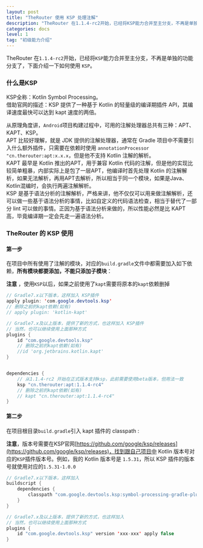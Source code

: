 ```yaml
---
layout: post  
title: "TheRouter 使用 KSP 处理注解"  
description: "TheRouter 在1.1.4-rc2开始，已经将KSP能力合并至主分支，不再是单独的功能分支了，下面介绍一下如何使用 KSP。   "  
categories: docs
level: 1
tag: "初级能力介绍"
---
```


TheRouter 在`1.1.4-rc2`开始，已经将`KSP`能力合并至主分支，不再是单独的功能分支了，下面介绍一下如何使用 `KSP`。  

### 什么是KSP

KSP全称：Kotlin Symbol Processing。  
借助官网的描述：KSP 提供了一种基于 Kotlin 的轻量级的编译期插件 API，其编译速度最快可以达到 kapt 速度的两倍。    

从原理角度讲，`Android`项目构建过程中，可用的注解处理器总共有三种：APT、KAPT、KSP。  
APT 比较好理解，就是 JDK 提供的注解处理器，通常在 Gradle 项目中不需要引入什么额外插件，只需要在依赖时使用 `annotationProcessor "cn.therouter:apt:x.x.x`，但是他不支持 Kotlin 注解的解析。  
KAPT 最早是 Kotlin 推出的APT，用于兼容 Kotlin 代码的注解，但是他的实现比较简单粗暴，内部实际上是包了一层APT，他编译时首先处理 Kotlin 的注解解析，如果无法解析，再用APT去解析，所以相当于同一个模块，如果是Java、Kotlin混编时，会执行两遍注解解析。  
KSP 是基于语法分析的注解解析，严格来讲，他不仅仅可以用来做注解解析，还可以做一些基于语法分析的事情，比如自定义的代码语法检查，相当于替代了一部分 lint 可以做的事情。正因为基于语法分析来做的，所以性能必然是比 KAPT 高，毕竟编译期一定会先走一遍语法分析。   

### TheRouter 的 KSP 使用

#### 第一步

在项目中所有使用了注解的模块，对应的`build.gradle`文件中都需要加入如下依赖，**所有模块都要添加，不能只添加子模块**：  

**注意** ，使用`KSP`以后，如果之前使用了`kapt`需要将原本的`kapt`依赖删掉

```java
// Gradle7.x以下版本，这样加入 KSP插件
apply plugin: 'com.google.devtools.ksp'
// 删除之前的kapt依赖(如有)
// apply plugin: 'kotlin-kapt' 

// Gradle7.x及以上版本，提供了新的方式，也这样加入 KSP插件
// 当然，也可以继续使用上面那种方式
plugins {
    id "com.google.devtools.ksp"
    // 删除之前的kapt依赖(如有)
    //id 'org.jetbrains.kotlin.kapt'
}


dependencies {
    // 从1.1.4-rc2 开始在正式版本支持ksp，此前需要使用beta版本，但用法一致
    ksp "cn.therouter:apt:1.1.4-rc4"
    // 删除之前的kapt依赖(如有)
    // kapt "cn.therouter:apt:1.1.4-rc4"
}

```


#### 第二步

在项目根目录`build.gradle`引入 kapt 插件的 classpath : 

**注意**，版本号需要在KSP官网[https://github.com/google/ksp/releases](https://github.com/google/ksp/releases)，找到跟自己项目中 Kotlin 版本号对应的`KSP`插件版本号。例如，我的 Kotlin 版本号是 `1.5.31`，所以 KSP 插件的版本号就使用对应的`1.5.31-1.0.0`  

```java
// Gradle7.x以下版本，这样加入 
buildscript {
	dependencies {
		classpath "com.google.devtools.ksp:symbol-processing-gradle-plugin:xxx-xxx"  
	}
}

// Gradle7.x及以上版本，提供了新的方式，也这样加入  
// 当然，也可以继续使用上面那种方式
plugins {
    id "com.google.devtools.ksp" version 'xxx-xxx' apply false
}

``` 
